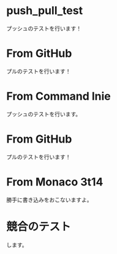 # push_pull_test

プッシュのテストを行います！

# From GitHub

プルのテストを行います！

# From Command lnie

プッシュのテストを行います。

# From GitHub

プルのテストを行います！

# From Monaco 3t14
勝手に書き込みをおこないますよ。

# 競合のテスト

します。
